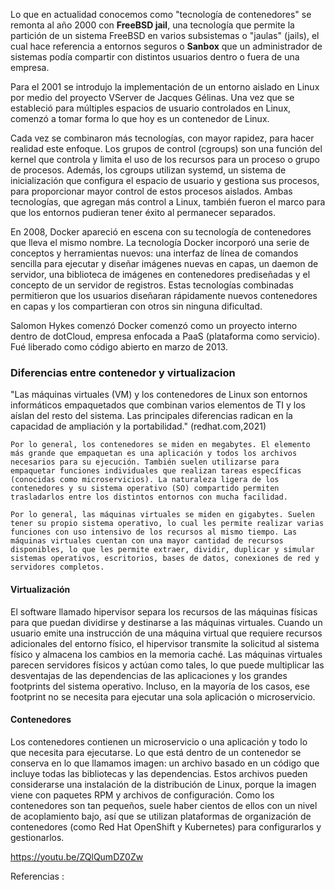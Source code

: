 Lo que en actualidad conocemos como "tecnología de contenedores" se remonta al año 2000 con <b>FreeBSD jail</b>, una tecnología que permite 
la partición de un sistema FreeBSD en varios subsistemas o "jaulas" (jails), el cual hace referencia a entornos seguros o <b>Sanbox</b> que un 
administrador de sistemas podía compartir con distintos usuarios dentro o fuera de una empresa.

Para el 2001 se introdujo la implementación de un entorno aislado en Linux por medio del proyecto VServer de Jacques Gélinas. Una vez 
que se estableció para múltiples espacios de usuario controlados en Linux, comenzó a tomar forma lo que hoy es un contenedor de Linux.

Cada vez se combinaron más tecnologías, con mayor rapidez, para hacer realidad este enfoque. Los grupos de control (cgroups) son una 
función del kernel que controla y limita el uso de los recursos para un proceso o grupo de procesos. Además, los cgroups utilizan systemd,
un sistema de inicialización que configura el espacio de usuario y gestiona sus procesos, para proporcionar mayor control de estos procesos 
aislados. Ambas tecnologías, que agregan más control a Linux, también fueron el marco para que los entornos pudieran tener éxito al permanecer separados.

En 2008, Docker apareció en escena con su tecnología de contenedores que lleva el mismo nombre. La tecnología Docker incorporó una serie 
de conceptos y herramientas nuevos: una interfaz de línea de comandos sencilla para ejecutar y diseñar imágenes nuevas en capas, un daemon 
de servidor, una biblioteca de imágenes en contenedores prediseñadas y el concepto de un servidor de registros. Estas tecnologías 
combinadas permitieron que los usuarios diseñaran rápidamente nuevos contenedores en capas y los compartieran con otros sin ninguna dificultad.

Salomon Hykes comenzó Docker comenzó como un proyecto interno dentro de dotCloud, empresa enfocada a PaaS (plataforma como servicio).
Fué liberado como código abierto en marzo de 2013.

<h3>Diferencias entre contenedor y virtualizacion</h3>

"Las máquinas virtuales (VM) y los contenedores de Linux son entornos informáticos empaquetados que combinan varios elementos de TI y los aíslan del resto del sistema. Las principales diferencias radican en la capacidad de ampliación y la portabilidad." (redhat.com,2021)

    Por lo general, los contenedores se miden en megabytes. El elemento más grande que empaquetan es una aplicación y todos los archivos necesarios para su ejecución. También suelen utilizarse para empaquetar funciones individuales que realizan tareas específicas (conocidas como microservicios). La naturaleza ligera de los contenedores y su sistema operativo (SO) compartido permiten trasladarlos entre los distintos entornos con mucha facilidad.
	
    Por lo general, las máquinas virtuales se miden en gigabytes. Suelen tener su propio sistema operativo, lo cual les permite realizar varias funciones con uso intensivo de los recursos al mismo tiempo. Las máquinas virtuales cuentan con una mayor cantidad de recursos disponibles, lo que les permite extraer, dividir, duplicar y simular sistemas operativos, escritorios, bases de datos, conexiones de red y servidores completos. 
	
<h4>Virtualización</h4>

El software llamado hipervisor separa los recursos de las máquinas físicas para que puedan dividirse y destinarse a las máquinas virtuales. Cuando un usuario emite una instrucción de una máquina virtual que requiere recursos adicionales del entorno físico, el hipervisor transmite la solicitud al sistema físico y almacena los cambios en la memoria caché. Las máquinas virtuales parecen servidores físicos y actúan como tales, lo que puede multiplicar las desventajas de las dependencias de las aplicaciones y los grandes footprints del sistema operativo. Incluso, en la mayoría de los casos, ese footprint no se necesita para ejecutar una sola aplicación o microservicio.

<h4>Contenedores</h4>

Los contenedores contienen un microservicio o una aplicación y todo lo que necesita para ejecutarse. Lo que está dentro de un contenedor se conserva en lo que llamamos imagen: un archivo basado en un código que incluye todas las bibliotecas y las dependencias. Estos archivos pueden considerarse una instalación de la distribución de Linux, porque la imagen viene con paquetes RPM y archivos de configuración. Como los contenedores son tan pequeños, suele haber cientos de ellos con un nivel de acoplamiento bajo, así que se utilizan plataformas de organización de contenedores (como Red Hat OpenShift y Kubernetes) para configurarlos y gestionarlos.
	
https://youtu.be/ZQlQumDZ0Zw

Referencias : 
